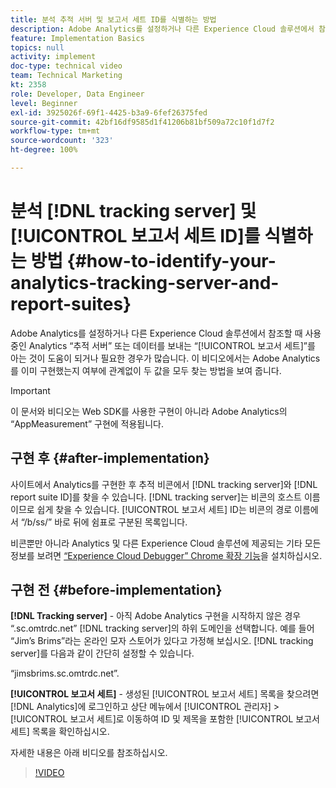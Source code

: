 ```yaml
---
title: 분석 추적 서버 및 보고서 세트 ID를 식별하는 방법
description: Adobe Analytics를 설정하거나 다른 Experience Cloud 솔루션에서 참조할 때 사용 중인 Analytics “추적 서버” 또는 데이터를 보내는 “보고서 세트”를 아는 것이 도움이 되거나 필요한 경우가 많습니다. 이 비디오에서는 Adobe Analytics를 이미 구현했는지 여부에 관계없이 두 값을 모두 찾는 방법을 보여 줍니다.
feature: Implementation Basics
topics: null
activity: implement
doc-type: technical video
team: Technical Marketing
kt: 2358
role: Developer, Data Engineer
level: Beginner
exl-id: 3925026f-69f1-4425-b3a9-6fef26375fed
source-git-commit: 42bf16df9585d1f41206b81bf509a72c10f1d7f2
workflow-type: tm+mt
source-wordcount: '323'
ht-degree: 100%

---
```


# 분석 [!DNL tracking server] 및 [!UICONTROL 보고서 세트 ID]를 식별하는 방법 {#how-to-identify-your-analytics-tracking-server-and-report-suites}

Adobe Analytics를 설정하거나 다른 Experience Cloud 솔루션에서 참조할 때 사용 중인 Analytics “추적 서버” 또는 데이터를 보내는 “[!UICONTROL 보고서 세트]”를 아는 것이 도움이 되거나 필요한 경우가 많습니다. 이 비디오에서는 Adobe Analytics를 이미 구현했는지 여부에 관계없이 두 값을 모두 찾는 방법을 보여 줍니다.

>[!IMPORTANT]
>
>이 문서와 비디오는 Web SDK를 사용한 구현이 아니라 Adobe Analytics의 “AppMeasurement” 구현에 적용됩니다.

## 구현 후 {#after-implementation}

사이트에서 Analytics를 구현한 후 추적 비콘에서 [!DNL tracking server]와 [!DNL report suite ID]를 찾을 수 있습니다. [!DNL tracking server]는 비콘의 호스트 이름이므로 쉽게 찾을 수 있습니다. [!UICONTROL 보고서 세트] ID는 비콘의 경로 이름에서 “/b/ss/” 바로 뒤에 쉼표로 구분된 목록입니다.

비콘뿐만 아니라 Analytics 및 다른 Experience Cloud 솔루션에 제공되는 기타 모든 정보를 보려면 [“Experience Cloud Debugger” Chrome 확장 기능](https://chrome.google.com/webstore/detail/adobe-experience-cloud-de/ocdmogmohccmeicdhlhhgepeaijenapj?hl=ko-KR)을 설치하십시오.

## 구현 전 {#before-implementation}

**[!DNL Tracking server]** - 아직 Adobe Analytics 구현을 시작하지 않은 경우 “.sc.omtrdc.net” [!DNL tracking server]의 하위 도메인을 선택합니다. 예를 들어 “Jim’s Brims”라는 온라인 모자 스토어가 있다고 가정해 보십시오. [!DNL tracking server]를 다음과 같이 간단히 설정할 수 있습니다.

“jimsbrims.sc.omtrdc.net”.

**[!UICONTROL 보고서 세트]** - 생성된 [!UICONTROL 보고서 세트] 목록을 찾으려면 [!DNL Analytics]에 로그인하고 상단 메뉴에서 [!UICONTROL 관리자] > [!UICONTROL 보고서 세트]로 이동하여 ID 및 제목을 포함한 [!UICONTROL 보고서 세트] 목록을 확인하십시오.

자세한 내용은 아래 비디오를 참조하십시오.

>[!VIDEO](https://video.tv.adobe.com/v/40900/?quality=12&learn=on&captions=kor)

